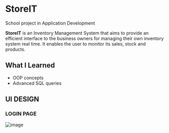 # StoreIT

School project in Application Development 

**StoreIT** is an Inventory Management System that aims to provide an efficient interface to the business owners for managing their own inventory system real time. It enables the user to monitor its sales, stock and products.  


## What I Learned
* OOP concepts
* Advanced SQL queries

## UI DESIGN

### LOGIN PAGE
![image](https://user-images.githubusercontent.com/99750513/178540537-ce4c1743-ee36-4c4b-b048-7697081c8c1f.png)
